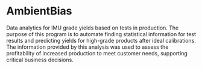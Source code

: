 # AmbientBias
Data analytics for IMU grade yields based on tests in production.
The purpose of this program is to automate finding statistical information for test results and predicting yields for high-grade products after ideal calibrations.
The information provided by this analysis was used to assess the profitability of increased production to meet customer needs, supporting critical business decisions.
